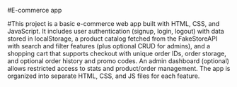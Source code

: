 #E-commerce app

#This project is a basic e-commerce web app built with HTML, CSS, and JavaScript. It includes user authentication (signup, login, logout) with data stored in localStorage, a product catalog fetched from the FakeStoreAPI with search and filter features (plus optional CRUD for admins), and a shopping cart that supports checkout with unique order IDs, order storage, and optional order history and promo codes. An admin dashboard (optional) allows restricted access to stats and product/order management. The app is organized into separate HTML, CSS, and JS files for each feature. 
